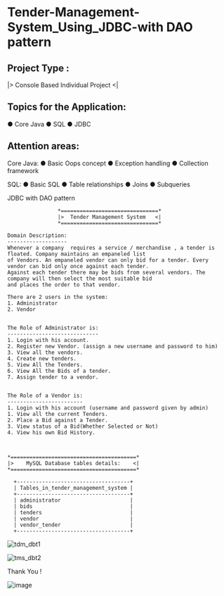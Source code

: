 # Tender-Management-System_Using_JDBC-with DAO pattern

Project Type : 
------------------------------------------------------
|> Console Based Individual Project <|


Topics for the Application:
-----------------------------------------------------
● Core Java
● SQL
● JDBC

Attention areas:
------------------------------------------------------
Core Java: 
● Basic Oops concept
● Exception handling
● Collection framework

SQL: 
● Basic SQL
● Table relationships
● Joins
● Subqueries

JDBC with DAO pattern


					*===============================*
					|>	Tender Management System   <|
					*===============================*
		
	Domain Description:
	-------------------
	Whenever a company  requires a service / merchandise , a tender is floated. Company maintains an empaneled list 
	of Vendors. An empaneled vendor can only bid for a tender. Every vendor can bid only once against each tender. 
	Against each tender there may be bids from several vendors. The company will then select the most suitable bid 
	and places the order to that vendor.
	
	There are 2 users in the system:
	1. Administrator 
	2. Vendor
	
	
	The Role of Administrator is: 
	-----------------------------
	1. Login with his account.
	2. Register new Vendor. (assign a new username and password to him)
	3. View all the vendors.
	4. Create new tenders.
	5. View All the Tenders.
	6. View All the Bids of a tender.
	7. Assign tender to a vendor.
	
	
	The Role of a Vendor is: 
	------------------------
	1. Login with his account (username and password given by admin)
	1. View all the current Tenders.
	2. Place a Bid against a Tender.
	3. View status of a Bid(Whether Selected or Not)
	4. View his own Bid History.



	*========================================*
	|>	  MySQL Database tables details:    <|
	*========================================*
 
	  +------------------------------------+
	  | Tables_in_tender_management_system |
	  +------------------------------------+
	  | administrator                      |
	  | bids                               |
	  | tenders                            |
	  | vendor                             |
	  | vendor_tender                      |
	  +------------------------------------+
 
 ![tdm_dbt1](https://user-images.githubusercontent.com/103960690/199557981-e2607cd2-02f3-47f8-ba9a-cea8039d6365.png)

![tms_dbt2](https://user-images.githubusercontent.com/103960690/199557907-785a95f8-a9cf-4911-b383-2973fa716a7c.png)


Thank You ! 

![image](https://user-images.githubusercontent.com/103960690/193397636-410a06dc-054c-4b6d-b832-03521086ef16.png)
